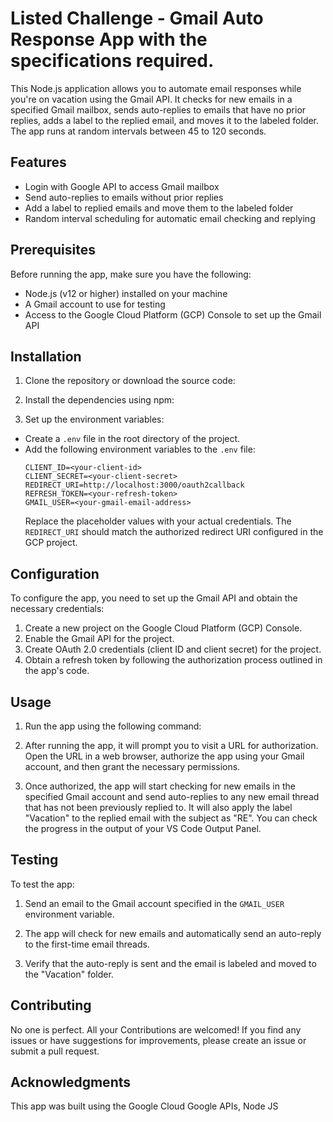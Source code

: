 # Listed Challenge - Gmail Auto Response App with the specifications required.

This Node.js application allows you to automate email responses while you're on vacation using the Gmail API. It checks for new emails in a specified Gmail mailbox, sends auto-replies to emails that have no prior replies, adds a label to the replied email, and moves it to the labeled folder. The app runs at random intervals between 45 to 120 seconds.

## Features

- Login with Google API to access Gmail mailbox
- Send auto-replies to emails without prior replies
- Add a label to replied emails and move them to the labeled folder
- Random interval scheduling for automatic email checking and replying

## Prerequisites

Before running the app, make sure you have the following:

- Node.js (v12 or higher) installed on your machine
- A Gmail account to use for testing
- Access to the Google Cloud Platform (GCP) Console to set up the Gmail API

## Installation

1. Clone the repository or download the source code:

2. Install the dependencies using npm:


3. Set up the environment variables:
- Create a `.env` file in the root directory of the project.
- Add the following environment variables to the `.env` file:
  ```
  CLIENT_ID=<your-client-id>
  CLIENT_SECRET=<your-client-secret>
  REDIRECT_URI=http://localhost:3000/oauth2callback
  REFRESH_TOKEN=<your-refresh-token>
  GMAIL_USER=<your-gmail-email-address>
  ```
  Replace the placeholder values with your actual credentials. The `REDIRECT_URI` should match the authorized redirect URI configured in the GCP project.

## Configuration

To configure the app, you need to set up the Gmail API and obtain the necessary credentials:

1. Create a new project on the Google Cloud Platform (GCP) Console.
2. Enable the Gmail API for the project.
3. Create OAuth 2.0 credentials (client ID and client secret) for the project.
4. Obtain a refresh token by following the authorization process outlined in the app's code.

## Usage

1. Run the app using the following command:

2. After running the app, it will prompt you to visit a URL for authorization. Open the URL in a web browser, authorize the app using your Gmail account, and then grant the necessary permissions.

3. Once authorized, the app will start checking for new emails in the specified Gmail account and send auto-replies to any new email thread that has not been previously replied to. It will also apply the label "Vacation" to the replied email with the subject as "RE". You can check the progress in the output of your VS Code Output Panel. 

## Testing

To test the app:

1. Send an email to the Gmail account specified in the `GMAIL_USER` environment variable.

2. The app will check for new emails and automatically send an auto-reply to the first-time email threads.

3. Verify that the auto-reply is sent and the email is labeled and moved to the "Vacation" folder.

## Contributing

No one is perfect. All your Contributions are welcomed! If you find any issues or have suggestions for improvements, please create an issue or submit a pull request.


## Acknowledgments

This app was built using the Google Cloud Google APIs, Node JS

